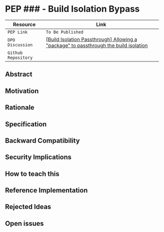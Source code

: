 # PEP ### - Build Isolation Bypass

| Resource            | Link                                                                |
| ------------------- | ------------------------------------------------------------------- |
| `PEP Link`          | `To Be Published`                                                   |
| `DPO Discussion`    | [\[Build Isolation Passthrough\] Allowing a "package” to passthrough the build isolation](<https://discuss.python.org/t/build-isolation-passthrough-allowing-a-specific-package-to-always-passthrough-the-build-isolation/77284/>) |
| `Github Repository` |                                                                     |

## Abstract

## Motivation

## Rationale

## Specification

## Backward Compatibility

## Security Implications

## How to teach this

## Reference Implementation

## Rejected Ideas

## Open issues
